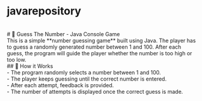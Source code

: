 # javarepository
<br>
# 🎯 Guess The Number - Java Console Game
<br>
This is a simple **number guessing game** built using Java. The player has to guess a randomly generated number between 1 and 100. After each guess, the program will guide the player whether the number is too high or too low.
<br>
## 🧠 How it Works
<br>
- The program randomly selects a number between 1 and 100.
<br>
- The player keeps guessing until the correct number is entered.
<br>
- After each attempt, feedback is provided.
<br>
- The number of attempts is displayed once the correct guess is made.





